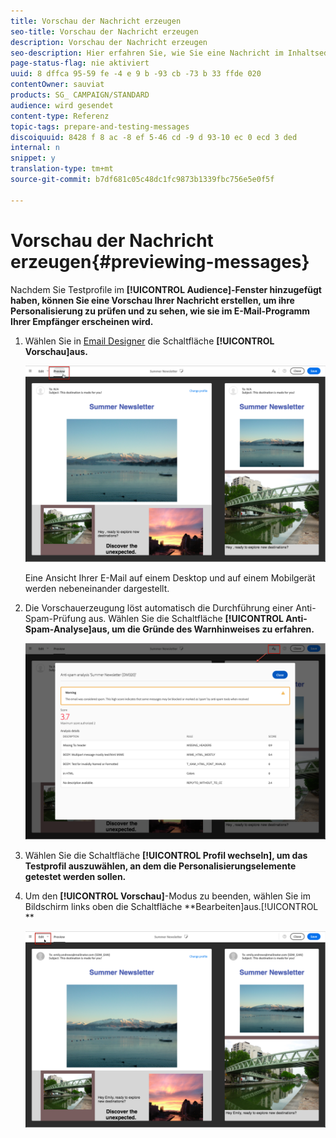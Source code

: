 ```yaml
---
title: Vorschau der Nachricht erzeugen
seo-title: Vorschau der Nachricht erzeugen
description: Vorschau der Nachricht erzeugen
seo-description: Hier erfahren Sie, wie Sie eine Nachricht im Inhaltseditor oder in Email Designer in der Vorschau anzeigen können.
page-status-flag: nie aktiviert
uuid: 8 dffca 95-59 fe -4 e 9 b -93 cb -73 b 33 ffde 020
contentOwner: sauviat
products: SG_ CAMPAIGN/STANDARD
audience: wird gesendet
content-type: Referenz
topic-tags: prepare-and-testing-messages
discoiquuid: 8428 f 8 ac -8 ef 5-46 cd -9 d 93-10 ec 0 ecd 3 ded
internal: n
snippet: y
translation-type: tm+mt
source-git-commit: b7df681c05c48dc1fc9873b1339fbc756e5e0f5f

---
```



# Vorschau der Nachricht erzeugen{#previewing-messages}

Nachdem Sie Testprofile im **[!UICONTROL Audience]-Fenster hinzugefügt haben, können Sie eine Vorschau Ihrer Nachricht erstellen, um ihre Personalisierung zu prüfen und zu sehen, wie sie im E-Mail-Programm Ihrer Empfänger erscheinen wird.**

1. Wählen Sie in [Email Designer](../../designing/using/about-email-content-design.md#about-the-email-designer) die Schaltfläche **[!UICONTROL Vorschau]aus.**

   ![](assets/sending_preview.png)

   Eine Ansicht Ihrer E-Mail auf einem Desktop und auf einem Mobilgerät werden nebeneinander dargestellt.

1. Die Vorschauerzeugung löst automatisch die Durchführung einer Anti-Spam-Prüfung aus. Wählen Sie die Schaltfläche **[!UICONTROL Anti-Spam-Analyse]aus, um die Gründe des Warnhinweises zu erfahren.**

   ![](assets/sending_anti-spam_analysis.png)

1. Wählen Sie die Schaltfläche **[!UICONTROL Profil wechseln], um das Testprofil auszuwählen, an dem die Personalisierungselemente getestet werden sollen.**
1. Um den **[!UICONTROL Vorschau]**-Modus zu beenden, wählen Sie im Bildschirm links oben die Schaltfläche **Bearbeiten]aus.[!UICONTROL **

   ![](assets/sending_preview_edit.png)

